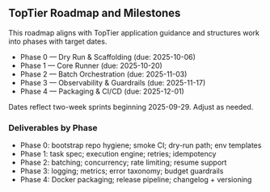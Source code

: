 ## TopTier Roadmap and Milestones

This roadmap aligns with TopTier application guidance and structures work into phases with target dates.

- Phase 0 — Dry Run & Scaffolding (due: 2025-10-06)
- Phase 1 — Core Runner (due: 2025-10-20)
- Phase 2 — Batch Orchestration (due: 2025-11-03)
- Phase 3 — Observability & Guardrails (due: 2025-11-17)
- Phase 4 — Packaging & CI/CD (due: 2025-12-01)

Dates reflect two-week sprints beginning 2025-09-29. Adjust as needed.

### Deliverables by Phase

- Phase 0: bootstrap repo hygiene; smoke CI; dry-run path; env templates
- Phase 1: task spec; execution engine; retries; idempotency
- Phase 2: batching; concurrency; rate limiting; resume support
- Phase 3: logging; metrics; error taxonomy; budget guardrails
- Phase 4: Docker packaging; release pipeline; changelog + versioning
